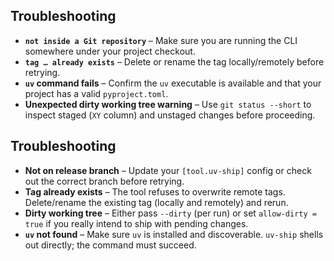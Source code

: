 ## Troubleshooting
- **`not inside a Git repository`** – Make sure you are running the CLI somewhere under your project checkout.
- **`tag … already exists`** – Delete or rename the tag locally/remotely before retrying.
- **`uv` command fails** – Confirm the `uv` executable is available and that your project has a valid `pyproject.toml`.
- **Unexpected dirty working tree warning** – Use `git status --short` to inspect staged (`XY` column) and unstaged changes before proceeding.

## Troubleshooting
- **Not on release branch** – Update your `[tool.uv-ship]` config or check out the correct branch before retrying.
- **Tag already exists** – The tool refuses to overwrite remote tags. Delete/rename the existing tag (locally and remotely) and rerun.
- **Dirty working tree** – Either pass `--dirty` (per run) or set `allow-dirty = true` if you really intend to ship with pending changes.
- **`uv` not found** – Make sure `uv` is installed and discoverable. `uv-ship` shells out directly; the command must succeed.
